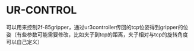 # UR-CONTROL
可以用来控制2f-85gripper，通过ur3controller传回的tcp位姿得到gripper的位姿（有些参数可能需要修改，比如夹子到tcp的距离，夹子相对与tcp的旋转角度可以自己定义）
